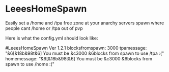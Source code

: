 # LeeesHomeSpawn
Easily set a /home and /tpa free zone at your anarchy servers spawn where people cant /home or /tpa out of pvp



Here is what the config.yml should look like:


#LeeesHomeSpawn Ver 1.2.1
blocksfromspawn: 3000
tpamessage: "&6[&18b&98t&6] You must be &c3000 &6blocks from spawn to use /tpa :("
homemessage: "&6[&18b&98t&6] You must be &c3000 &6blocks from spawn to use /home :("
